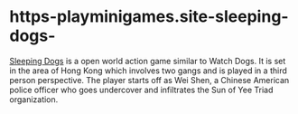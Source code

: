 # https-playminigames.site-sleeping-dogs-
[Sleeping Dogs](https://playminigames.site/sleeping-dogs/) is a open world action game similar to Watch Dogs. It is set in the area of Hong Kong which involves two gangs and is played in a third person perspective. The player starts off as Wei Shen, a Chinese American police officer who goes undercover and infiltrates the Sun of Yee Triad organization.
